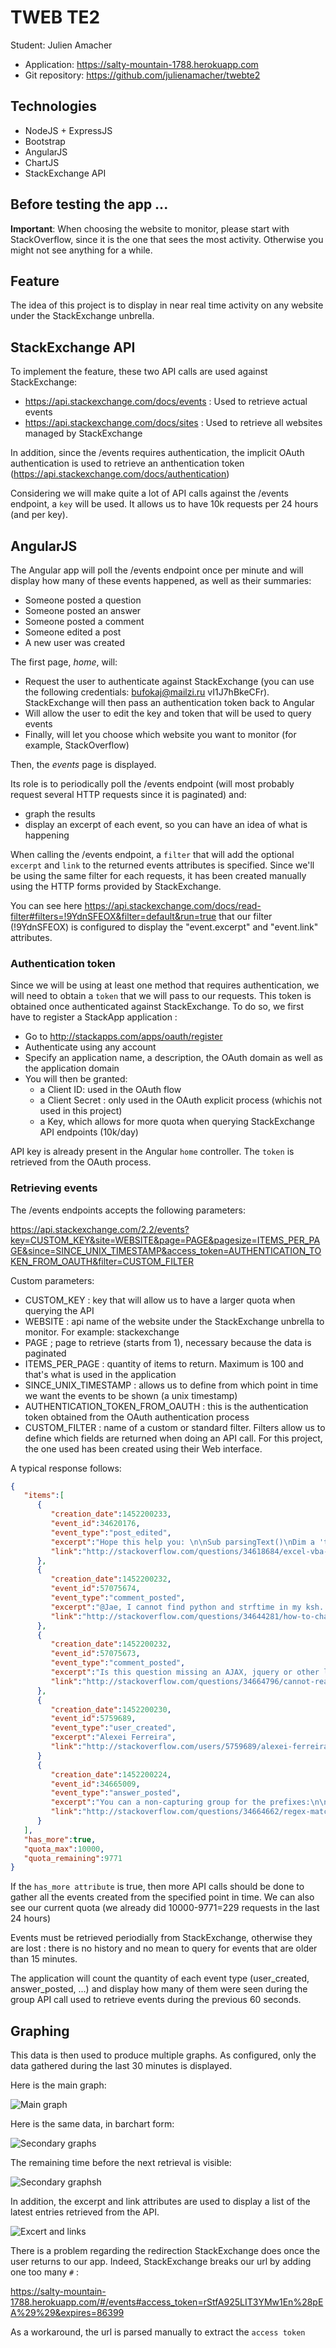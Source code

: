 # TWEB TE2

Student: Julien Amacher

* Application: https://salty-mountain-1788.herokuapp.com
* Git repository: https://github.com/julienamacher/twebte2

## Technologies

* NodeJS + ExpressJS
* Bootstrap
* AngularJS
* ChartJS
* StackExchange API

## Before testing the app ...

**Important**: When choosing the website to monitor, please start with StackOverflow,
since it is the one that sees the most activity. Otherwise you might not see anything for a while.

## Feature

The idea of this project is to display in near real time activity on any website under the StackExchange unbrella.

## StackExchange API

To implement the feature, these two API calls are used against StackExchange:
  * https://api.stackexchange.com/docs/events : Used to retrieve actual events
  * https://api.stackexchange.com/docs/sites : Used to retrieve all websites managed by StackExchange

In addition, since the /events requires authentication, the implicit OAuth authentication is used to retrieve an anthentication token (https://api.stackexchange.com/docs/authentication)

Considering we will make quite a lot of API calls against the /events endpoint, a `key` will be used. It allows us to have 10k requests per 24 hours (and per key).

## AngularJS

The Angular app will poll the /events endpoint once per minute and will display how many of these events happened, as well as their summaries:
- Someone posted a question
- Someone posted an answer
- Someone posted a comment
- Someone edited a post
- A new user was created

The first page, _home_, will:
  * Request the user to authenticate against StackExchange (you can use the following credentials: bufokaj@mailzi.ru vI1J7hBkeCFr). StackExchange will then pass an authentication token back to Angular
  * Will allow the user to edit the key and token that will be used to query events
  * Finally, will let you choose which website you want to monitor (for example, StackOverflow)

Then, the _events_ page is displayed.

Its role is to periodically poll the /events endpoint (will most probably request several HTTP requests since it is paginated) and:
  * graph the results
  * display an excerpt of each event, so you can have an idea of what is happening

When calling the /events endpoint, a `filter` that will add the optional `excerpt` and `link` to the returned events attributes is specified. Since we'll be using the same filter for each requests, it has been created manually using the HTTP forms provided by StackExchange.

You can see here https://api.stackexchange.com/docs/read-filter#filters=!9YdnSFEOX&filter=default&run=true that our filter (!9YdnSFEOX) is configured to display the "event.excerpt" and "event.link" attributes.

### Authentication token

Since we will be using at least one method that requires authentication, we will need to obtain a `token` that we will pass to our requests. This token is obtained once authenticated against StackExchange. To do so, we first have to register a StackApp application :

* Go to http://stackapps.com/apps/oauth/register
* Authenticate using any account
* Specify an application name, a description, the OAuth domain as well as the application domain
* You will then be granted:
  * a Client ID: used in the OAuth flow
  * a Client Secret : only used in the OAuth explicit process (whichis not used in this project)
  * a Key, which allows for more quota when querying StackExchange API endpoints (10k/day)

API key is already present in the Angular `home` controller. The `token` is retrieved from the OAuth process.

### Retrieving events

The /events endpoints accepts the following parameters:

https://api.stackexchange.com/2.2/events?key=CUSTOM_KEY&site=WEBSITE&page=PAGE&pagesize=ITEMS_PER_PAGE&since=SINCE_UNIX_TIMESTAMP&access_token=AUTHENTICATION_TOKEN_FROM_OAUTH&filter=CUSTOM_FILTER

Custom parameters:
  * CUSTOM_KEY : key that will allow us to have a larger quota when querying the API
  * WEBSITE : api name of the website under the StackExchange unbrella to monitor. For example: stackexchange
  * PAGE ; page to retrieve (starts from 1), necessary because the data is paginated
  * ITEMS_PER_PAGE : quantity of items to return. Maximum is 100 and that's what is used in the application
  * SINCE_UNIX_TIMESTAMP : allows us to define from which point in time we want the events to be shown (a unix timestamp)
  * AUTHENTICATION_TOKEN_FROM_OAUTH : this is the authentication token obtained from the OAuth authentication process
  * CUSTOM_FILTER : name of a custom or standard filter. Filters allow us to define which fields are returned when doing an API call. For this project, the one used has been created using their Web interface.

A typical response follows:

```json
{
   "items":[
      {
         "creation_date":1452200233,
         "event_id":34620176,
         "event_type":"post_edited",
         "excerpt":"Hope this help you: \n\nSub parsingText()\nDim a 'to store the parsed text\nDim t\nDim myAscii As Integer\n\na = Split(Range(\"A1\"), \".\")\n\nFor t = 1 To ",
         "link":"http://stackoverflow.com/questions/34618684/excel-vba-script-to-add-multiple-rows-in-cells-after-number-dot-char/34620176#34620176"
      },
      {
         "creation_date":1452200232,
         "event_id":57075674,
         "event_type":"comment_posted",
         "excerpt":"@Jae, I cannot find python and strftime in my ksh.                                                            $ YEST=$(echo $(date +%s) - 60*60*24 | b",
         "link":"http://stackoverflow.com/questions/34644281/how-to-change-month-in-shell-script/34649644#comment57075674_34649644"
      },
      {
         "creation_date":1452200232,
         "event_id":57075673,
         "event_type":"comment_posted",
         "excerpt":"Is this question missing an AJAX, jquery or other library tag?",
         "link":"http://stackoverflow.com/questions/34664796/cannot-read-property-bind-of-undefined-when-binding-2-functions#comment57075673_34664796"
      },
      {
         "creation_date":1452200230,
         "event_id":5759689,
         "event_type":"user_created",
         "excerpt":"Alexei Ferreira",
         "link":"http://stackoverflow.com/users/5759689/alexei-ferreira"
      }
      {
         "creation_date":1452200224,
         "event_id":34665009,
         "event_type":"answer_posted",
         "excerpt":"You can a non-capturing group for the prefixes:\n\n/(?:^|\\s)(american tea)/ig\n\n\nhttps://regex101.com/r/qB0uO2/1\n",
         "link":"http://stackoverflow.com/questions/34664662/regex-matching-for-set-of-words/34665009#34665009"
      }
   ],
   "has_more":true,
   "quota_max":10000,
   "quota_remaining":9771
}
```

If the `has_more attribute` is true, then more API calls should be done to gather all the events created from the specified point in time.
We can also see our current quota (we already did 10000-9771=229 requests in the last 24 hours)

Events must be retrieved periodially from StackExchange, otherwise they are lost : there is no history and no mean to query for events that are older than 15 minutes.

The application will count the quantity of each event type (user_created, answer_posted, ...) and display how many of them were seen during the group API call used to retrieve events during the previous 60 seconds.

## Graphing

This data is then used to produce multiple graphs. As configured, only the data gathered during the last 30 minutes is displayed.

Here is the main graph:

![Main graph](img/n1.png)

Here is the same data, in barchart form:

![Secondary graphs](img/n2.png)

The remaining time before the next retrieval is visible:

![Secondary graphsh](img/n3.png)

In addition, the excerpt and link attributes are used to display a list of the latest entries retrieved from the API.

![Excert and links](img/n4.png)

There is a problem regarding the redirection StackExchange does once the user returns to our app.
Indeed, StackExchange breaks our url by adding one too many `#` :

https://salty-mountain-1788.herokuapp.com/#/events#access_token=rStfA925LIT3YMw1En%28pEA%29%29&expires=86399

As a workaround, the url is parsed manually to extract the `access token`
